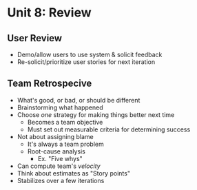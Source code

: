 # Unit 8: Review
## User Review
- Demo/allow users to use system & solicit feedback
- Re-solicit/prioritize user stories for next iteration
## Team Retrospecive
- What's good, or bad, or should be different 
- Brainstorming what happened
- Choose <em>one</em> strategy for making things better next time
  - Becomes a team objective
  - Must set out measurable criteria for determining success
- Not about assigning blame
  - It's always a team problem
  - Root-cause analysis
    - Ex. "Five whys"
- Can compute team's <em>velocity</em>
- Think about estimates as "Story points"
- Stabilizes over a few iterations
